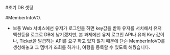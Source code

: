 #초기 DB 셋팅

#MemberInfoVO.
 - 보통 Web 서비스에선 유저가 로그인을 하면 key값을 받아 유저를 서치해서 유저 액션등을 로그로 DB에 남기겠지만,
   본 과제에선 유저 로그인 API나 유저 Key 값이나, Ticket을 발급하는 API를 요구 하고 있지 않기 때문에
   단순 MemberInfoVO를 생성해놓고 그 멤버가 조회를 하거나, 여행을 등록할 수 있도록 해뒀습니다.


